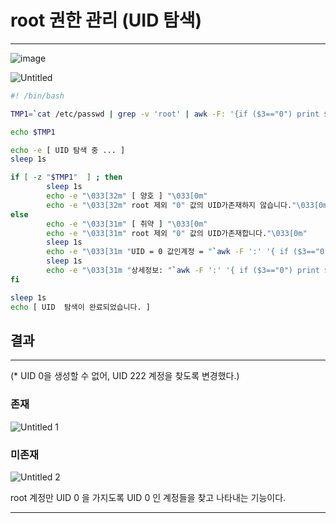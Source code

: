 # root 권한 관리 (UID 탐색)

---

![image](https://user-images.githubusercontent.com/84123877/182796029-2632d1de-aded-4aa7-bbe0-3b20f86e10b4.png)


![Untitled](https://user-images.githubusercontent.com/84123877/182795413-d36f3139-935a-40bc-8ca4-597d505c3968.png)

```bash
#! /bin/bash

TMP1=`cat /etc/passwd | grep -v 'root' | awk -F: '{if ($3=="0") print $0}'`

echo $TMP1

echo -e [ UID 탐색 중 ... ]
sleep 1s

if [ -z "$TMP1"  ] ; then
        sleep 1s
        echo -e "\033[32m" [ 양호 ] "\033[0m"
        echo -e "\033[32m" root 제외 "0" 값의 UID가존재하지 않습니다."\033[0m"
else
        echo -e "\033[31m" [ 취약 ] "\033[0m"
        echo -e "\033[31m" root 제외 "0" 값의 UID가존재합니다."\033[0m"
        sleep 1s
        echo -e "\033[31m "UID = 0 값인계정 = "`awk -F ':' '{ if ($3=="0") print $1 }' /etc/passwd`\033[0m"
        sleep 1s
        echo -e "\033[31m "상세정보: "`awk -F ':' '{ if ($3=="0") print $0 }' /etc/passwd`\033[0m"
fi

sleep 1s
echo [ UID  탐색이 완료되었습니다. ]
```

## 결과

---

(* UID 0을 생성할 수 없어, UID 222 계정을 찾도록 변경했다.)

### 존재

![Untitled 1](https://user-images.githubusercontent.com/84123877/182795405-9bc4fbdb-77b6-4704-9088-959b0fbe5d91.png)

### 미존재

![Untitled 2](https://user-images.githubusercontent.com/84123877/182795410-cb9f2792-e20c-440e-b5f6-cdd0927be80d.png)

root 계정만 UID 0 을 가지도록 UID 0 인 계정들을 찾고 나타내는 기능이다.

---
